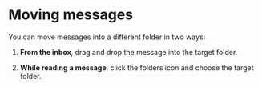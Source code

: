 <div id="container">

# Moving messages

You can move messages into a different folder in two ways:

1.  **From the inbox**, drag and drop the message into the target folder.

2.  **While reading a message**, click the folders icon and choose the target folder.

</div>
